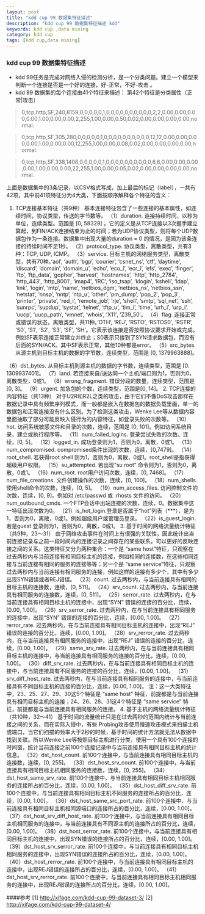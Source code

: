 ```yaml
---
layout: post
title: "kdd cup 99 数据集特征描述"
description: "kdd cup 99 数据集特征描述 kdd"
keywords: kdd cup ,data mining
category: kdd cup
tags: [kdd cup,data mining]
---
```


### kdd cup 99 数据集特征描述

- kdd 99任务是完成对网络入侵的检测分析，是一个分类问题。建立一个模型来判断一个连接是否是一个好的连接，好-正常，不好-攻击  。
- kdd 99 数据集的每个连接由41个特征来描述： 第42个特征是分类属性（正常|攻击）

>0,tcp,http,SF,240,8159,0,0,0,0,0,1,0,0,0,0,0,0,0,0,0,0,2,2,0.00,0.00,0.00,0.00,1.00,0.00,0.00,2,255,1.00,0.00,0.50,0.02,0.00,0.00,0.00,0.00,normal.

>0,tcp,http,SF,305,280,0,0,0,0,0,1,0,0,0,0,0,0,0,0,0,0,12,12,0.00,0.00,0.00,0.00,1.00,0.00,0.00,12,255,1.00,0.00,0.08,0.02,0.00,0.00,0.00,0.00,normal.

>0,tcp,http,SF,338,1408,0,0,0,0,0,1,0,0,0,0,0,0,0,0,0,0,6,6,0.00,0.00,0.00,0.00,1.00,0.00,0.00,22,255,1.00,0.00,0.05,0.02,0.00,0.00,0.00,0.00,normal.

上面是数据集中的3条记录，以CSV格式写成，加上最后的标记（label），一共有42项，其中前41项特征分为4大类，下面按顺序解释各个特征的含义：
1. TCP连接基本特征（共9种）
基本连接特征包含了一些连接的基本属性，如连续时间，协议类型，传送的字节数等。
（1）duration. 连接持续时间，以秒为单位，连续类型。范围是 [0, 58329] 。它的定义是从TCP连接以3次握手建立算起，到FIN/ACK连接结束为止的时间；若为UDP协议类型，则将每个UDP数据包作为一条连接。数据集中出现大量的duration = 0 的情况，是因为该条连接的持续时间不足1秒。
（2）protocol_type. 协议类型，离散类型，共有3种：TCP, UDP, ICMP。
（3）service. 目标主机的网络服务类型，离散类型，共有70种。’aol’, ‘auth’, ‘bgp’, ‘courier’, ‘csnet_ns’, ‘ctf’, ‘daytime’, ‘discard’, ‘domain’, ‘domain_u’, ‘echo’, ‘eco_i’, ‘ecr_i’, ‘efs’, ‘exec’, ‘finger’, ‘ftp’, ‘ftp_data’, ‘gopher’, ‘harvest’, ‘hostnames’, ‘http’, ‘http_2784′, ‘http_443′, ‘http_8001′, ‘imap4′, ‘IRC’, ‘iso_tsap’, ‘klogin’, ‘kshell’, ‘ldap’, ‘link’, ‘login’, ‘mtp’, ‘name’, ‘netbios_dgm’, ‘netbios_ns’, ‘netbios_ssn’, ‘netstat’, ‘nnsp’, ‘nntp’, ‘ntp_u’, ‘other’, ‘pm_dump’, ‘pop_2′, ‘pop_3′, ‘printer’, ‘private’, ‘red_i’, ‘remote_job’, ‘rje’, ‘shell’, ‘smtp’, ‘sql_net’, ‘ssh’, ‘sunrpc’, ‘supdup’, ‘systat’, ‘telnet’, ‘tftp_u’, ‘tim_i’, ‘time’, ‘urh_i’, ‘urp_i’, ‘uucp’, ‘uucp_path’, ‘vmnet’, ‘whois’, ‘X11′, ‘Z39_50′。
（4）flag. 连接正常或错误的状态，离散类型，共11种。’OTH’, ‘REJ’, ‘RSTO’, ‘RSTOS0′, ‘RSTR’, ‘S0′, ‘S1′, ‘S2′, ‘S3′, ‘SF’, ‘SH’。它表示该连接是否按照协议要求开始或完成。例如SF表示连接正常建立并终止；S0表示只接到了SYN请求数据包，而没有后面的SYN/ACK。其中SF表示正常，其他10种都是error。
（5）src_bytes. 从源主机到目标主机的数据的字节数，连续类型，范围是 [0, 1379963888]。

<!--more-->
（6）dst_bytes. 从目标主机到源主机的数据的字节数，连续类型，范围是 [0. 1309937401]。
（7）land. 若连接来自/送达同一个主机/端口则为1，否则为0，离散类型，0或1。
（8）wrong_fragment. 错误分段的数量，连续类型，范围是 [0, 3]。
（9）urgent. 加急包的个数，连续类型，范围是[0, 14]。
2. TCP连接的内容特征（共13种）
对于U2R和R2L之类的攻击，由于它们不像DoS攻击那样在数据记录中具有频繁序列模式，而一般都是嵌入在数据包的数据负载里面，单一的数据包和正常连接没有什么区别。为了检测这类攻击，Wenke Lee等从数据内容里面抽取了部分可能反映入侵行为的内容特征，如登录失败的次数等。
（10）hot. 访问系统敏感文件和目录的次数，连续，范围是 [0, 101]。例如访问系统目录，建立或执行程序等。
（11）num_failed_logins. 登录尝试失败的次数。连续，[0, 5]。
（12）logged_in. 成功登录则为1，否则为0，离散，0或1。
（13）num_compromised. compromised条件出现的次数，连续，[0,7479]。
（14）root_shell. 若获得root shell 则为1，否则为0，离散，0或1。root_shell是指获得超级用户权限。
（15）su_attempted. 若出现”su root” 命令则为1，否则为0，离散，0或1。
（16）num_root. root用户访问次数，连续，[0, 7468]。
（17）num_file_creations. 文件创建操作的次数，连续，[0, 100]。
（18）num_shells. 使用shell命令的次数，连续，[0, 5]。
（19）num_access_files. 访问控制文件的次数，连续，[0, 9]。例如对 /etc/passwd 或 .rhosts 文件的访问。
（20）num_outbound_cmds. 一个FTP会话中出站连接的次数，连续，0。数据集中这一特征出现次数为0。
（21）is_hot_login.登录是否属于“hot”列表（***），是为1，否则为0，离散，0或1。例如超级用户或管理员登录。
（22）is_guest_login. 若是guest 登录则为1，否则为0，离散，0或1。
3. 基于时间的网络流量统计特征 （共9种，23～31）
由于网络攻击事件在时间上有很强的关联性，因此统计出当前连接记录与之前一段时间内的连接记录之间存在的某些联系，可以更好的反映连接之间的关系。这类特征又分为两种集合：一个是 “same host”特征，只观察在过去两秒内与当前连接有相同目标主机的连接，例如相同的连接数，在这些相同连接与当前连接有相同的服务的连接等等；另一个是 “same service”特征，只观察过去两秒内与当前连接有相同服务的连接，例如这样的连接有多少个，其中有多少出现SYN错误或者REJ错误。
（23）count. 过去两秒内，与当前连接具有相同的目标主机的连接数，连续，[0, 511]。
（24）srv_count. 过去两秒内，与当前连接具有相同服务的连接数，连续，[0, 511]。
（25）serror_rate. 过去两秒内，在与当前连接具有相同目标主机的连接中，出现“SYN” 错误的连接的百分比，连续，[0.00, 1.00]。
（26）srv_serror_rate. 过去两秒内，在与当前连接具有相同服务的连接中，出现“SYN” 错误的连接的百分比，连续，[0.00, 1.00]。
（27）rerror_rate. 过去两秒内，在与当前连接具有相同目标主机的连接中，出现“REJ” 错误的连接的百分比，连续，[0.00, 1.00]。
（28）srv_rerror_rate. 过去两秒内，在与当前连接具有相同服务的连接中，出现“REJ” 错误的连接的百分比，连续，[0.00, 1.00]。
（29）same_srv_rate. 过去两秒内，在与当前连接具有相同目标主机的连接中，与当前连接具有相同服务的连接的百分比，连续，[0.00, 1.00]。
（30）diff_srv_rate. 过去两秒内，在与当前连接具有相同目标主机的连接中，与当前连接具有不同服务的连接的百分比，连续，[0.00, 1.00]。
（31）srv_diff_host_rate. 过去两秒内，在与当前连接具有相同服务的连接中，与当前连接具有不同目标主机的连接的百分比，连续，[0.00, 1.00]。
注：这一大类特征中，23、25、27、29、30这5个特征是 “same host” 特征，前提都是与当前连接具有相同目标主机的连接；24、26、28、31这4个特征是 “same service” 特征，前提都是与当前连接具有相同服务的连接。
4. 基于主机的网络流量统计特征 （共10种，32～41）
基于时间的流量统计只是在过去两秒的范围内统计与当前连接之间的关系，而在实际入侵中，有些 Probing攻击使用慢速攻击模式来扫描主机或端口，当它们扫描的频率大于2秒的时候，基于时间的统计方法就无法从数据中找到关联。所以Wenke Lee等按照目标主机进行分类，使用一个具有100个连接的时间窗，统计当前连接之前100个连接记录中与当前连接具有相同目标主机的统计信息。
（32）dst_host_count. 前100个连接中，与当前连接具有相同目标主机的连接数，连续，[0, 255]。
（33）dst_host_srv_count. 前100个连接中，与当前连接具有相同目标主机相同服务的连接数，连续，[0, 255]。
（34）dst_host_same_srv_rate. 前100个连接中，与当前连接具有相同目标主机相同服务的连接所占的百分比，连续，[0.00, 1.00]。
（35）dst_host_diff_srv_rate. 前100个连接中，与当前连接具有相同目标主机不同服务的连接所占的百分比，连续，[0.00, 1.00]。
（36）dst_host_same_src_port_rate. 前100个连接中，与当前连接具有相同目标主机相同源端口的连接所占的百分比，连续，[0.00, 1.00]。
（37）dst_host_srv_diff_host_rate. 前100个连接中，与当前连接具有相同目标主机相同服务的连接中，与当前连接具有不同源主机的连接所占的百分比，连续，[0.00, 1.00]。
（38）dst_host_serror_rate. 前100个连接中，与当前连接具有相同目标主机的连接中，出现SYN错误的连接所占的百分比，连续，[0.00, 1.00]。
（39）dst_host_srv_serror_rate. 前100个连接中，与当前连接具有相同目标主机相同服务的连接中，出现SYN错误的连接所占的百分比，连续，[0.00, 1.00]。
（40）dst_host_rerror_rate. 前100个连接中，与当前连接具有相同目标主机的连接中，出现REJ错误的连接所占的百分比，连续，[0.00, 1.00]。
（41）dst_host_srv_rerror_rate. 前100个连接中，与当前连接具有相同目标主机相同服务的连接中，出现REJ错误的连接所占的百分比，连续，[0.00, 1.00]。

 ####参考
 [1] http://xifage.com/kdd-cup-99-dataset-3/
 [2] http://xifage.com/kdd-cup-99-dataset-4/
